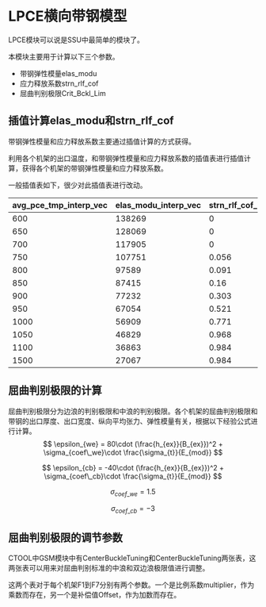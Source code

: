# LPCE横向带钢模型

LPCE模块可以说是SSU中最简单的模块了。

本模块主要用于计算以下三个参数。

- 带钢弹性模量elas_modu
- 应力释放系数strn_rlf_cof
- 屈曲判别极限Crit_Bckl_Lim

## 插值计算elas_modu和strn_rlf_cof

带钢弹性模量和应力释放系数主要通过插值计算的方式获得。

利用各个机架的出口温度，和带钢弹性模量和应力释放系数的插值表进行插值计算，获得各个机架的带钢弹性模量和应力释放系数。

一般插值表如下，很少对此插值表进行改动。

| avg_pce_tmp_interp_vec | elas_modu_interp_vec | strn_rlf_cof_interp_vec |
| ---------------------- | -------------------- | ----------------------- |
| 600                    | 138269               | 0                       |
| 650                    | 128069               | 0                       |
| 700                    | 117905               | 0                       |
| 750                    | 107751               | 0.056                   |
| 800                    | 97589                | 0.091                   |
| 850                    | 87415                | 0.16                    |
| 900                    | 77232                | 0.303                   |
| 950                    | 67054                | 0.521                   |
| 1000                   | 56909                | 0.771                   |
| 1050                   | 46829                | 0.968                   |
| 1100                   | 36863                | 0.984                   |
| 1500                   | 27067                | 0.984                   |

## 屈曲判别极限的计算

屈曲判别极限分为边浪的判别极限和中浪的判别极限。各个机架的屈曲判别极限和带钢的出口厚度、出口宽度、纵向平均张力、弹性模量有关，根据以下经验公式进行计算。
$$
\epsilon_{we} = 80\cdot (\frac{h_{ex}}{B_{ex}})^2 + \sigma_{coef\_we}\cdot \frac{\sigma_{t}}{E_{mod}}
$$

$$
\epsilon_{cb} = -40\cdot (\frac{h_{ex}}{B_{ex}})^2 + \sigma_{coef\_cb}\cdot \frac{\sigma_{t}}{E_{mod}}
$$

$$
\sigma_{coef\_we} = 1.5
$$

$$
\sigma_{coef\_cb} = -3
$$

## 屈曲判别极限的调节参数

CTOOL中GSM模块中有CenterBuckleTuning和CenterBuckleTuning两张表，这两张表可以用来对屈曲判别标准的中浪和双边浪极限值进行调整。

这两个表对于每个机架F1到F7分别有两个参数。一个是比例系数multiplier，作为乘数而存在，另一个是补偿值Offset，作为加数而存在。